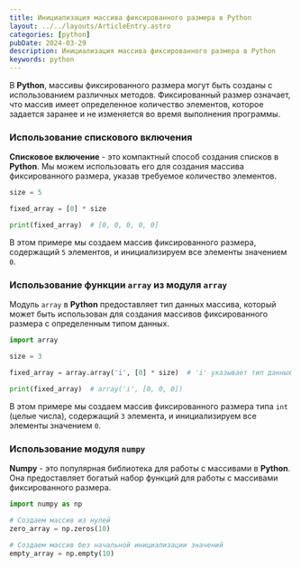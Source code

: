 ```yaml
---
title: Инициализация массива фиксированного размера в Python
layout: ../../layouts/ArticleEntry.astro
categories: [python]
pubDate: 2024-03-29
description: Инициализация массива фиксированного размера в Python
keywords: python
---
```


В **Python**, массивы фиксированного размера могут быть созданы с использованием различных методов. Фиксированный размер означает, что массив имеет определенное количество элементов, которое задается заранее и не изменяется во время выполнения программы.

### Использование спискового включения

**Списковое включение** - это компактный способ создания списков в **Python**. Мы можем использовать его для создания массива фиксированного размера, указав требуемое количество элементов.

```python
size = 5

fixed_array = [0] * size

print(fixed_array)  # [0, 0, 0, 0, 0]
```

В этом примере мы создаем массив фиксированного размера, содержащий `5` элементов, и инициализируем все элементы значением `0`.

### Использование функции `array` из модуля `array`

Модуль `array` в **Python** предоставляет тип данных массива, который может быть использован для создания массивов фиксированного размера с определенным типом данных.

```python
import array

size = 3

fixed_array = array.array('i', [0] * size)  # 'i' указывает тип данных (целые числа)

print(fixed_array)  # array('i', [0, 0, 0])
```

В этом примере мы создаем массив фиксированного размера типа `int` (целые числа), содержащий `3` элемента, и инициализируем все элементы значением `0`.

### Использование модуля `numpy`

**Numpy** - это популярная библиотека для работы с массивами в **Python**. Она предоставляет богатый набор функций для работы с массивами фиксированного размера.

```python
import numpy as np

# Создаем массив из нулей
zero_array = np.zeros(10)

# Создаем массив без начальной инициализации значений
empty_array = np.empty(10)
```